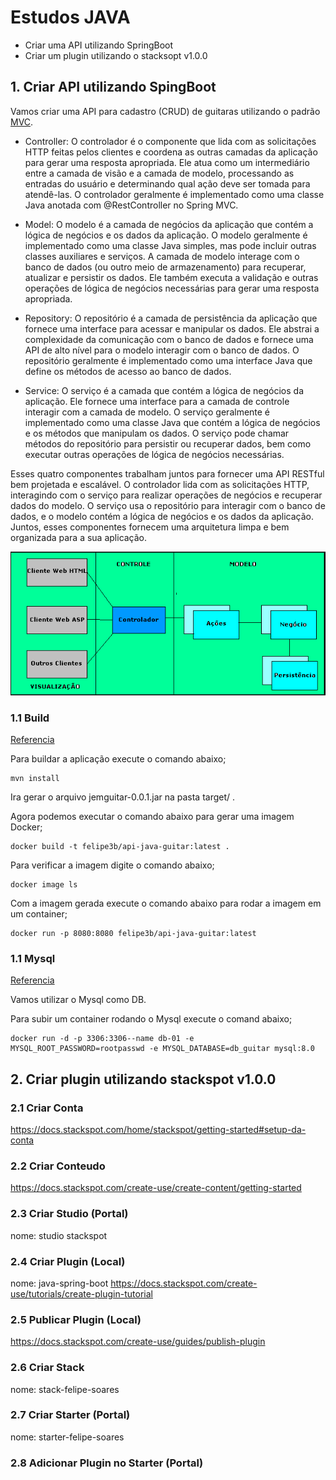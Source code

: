
# Estudos JAVA

- Criar uma API utilizando SpringBoot 
- Criar um plugin utilizando o stacksopt v1.0.0


## 1. Criar API utilizando SpingBoot

Vamos criar uma API para cadastro (CRUD) de guitaras utilizando o padrão [MVC](https://www.devmedia.com.br/padrao-mvc-java-magazine/21995).

- Controller: O controlador é o componente que lida com as solicitações HTTP feitas pelos clientes e coordena as outras camadas da aplicação para gerar uma resposta apropriada. Ele atua como um intermediário entre a camada de visão e a camada de modelo, processando as entradas do usuário e determinando qual ação deve ser tomada para atendê-las. O controlador geralmente é implementado como uma classe Java anotada com @RestController no Spring MVC.

- Model: O modelo é a camada de negócios da aplicação que contém a lógica de negócios e os dados da aplicação. O modelo geralmente é implementado como uma classe Java simples, mas pode incluir outras classes auxiliares e serviços. A camada de modelo interage com o banco de dados (ou outro meio de armazenamento) para recuperar, atualizar e persistir os dados. Ele também executa a validação e outras operações de lógica de negócios necessárias para gerar uma resposta apropriada.

- Repository: O repositório é a camada de persistência da aplicação que fornece uma interface para acessar e manipular os dados. Ele abstrai a complexidade da comunicação com o banco de dados e fornece uma API de alto nível para o modelo interagir com o banco de dados. O repositório geralmente é implementado como uma interface Java que define os métodos de acesso ao banco de dados.

- Service: O serviço é a camada que contém a lógica de negócios da aplicação. Ele fornece uma interface para a camada de controle interagir com a camada de modelo. O serviço geralmente é implementado como uma classe Java que contém a lógica de negócios e os métodos que manipulam os dados. O serviço pode chamar métodos do repositório para persistir ou recuperar dados, bem como executar outras operações de lógica de negócios necessárias.

Esses quatro componentes trabalham juntos para fornecer uma API RESTful bem projetada e escalável. O controlador lida com as solicitações HTTP, interagindo com o serviço para realizar operações de negócios e recuperar dados do modelo. O serviço usa o repositório para interagir com o banco de dados, e o modelo contém a lógica de negócios e os dados da aplicação. Juntos, esses componentes fornecem uma arquitetura limpa e bem organizada para a sua aplicação.

![mvc](./img/mvc.png)

### 1.1 Build

[Referencia](https://anywhere.epam.com/en/blog/how-to-dockerize-spring-boot-application)

Para buildar a aplicação execute o comando abaixo;

```
mvn install
```

Ira gerar o arquivo jemguitar-0.0.1.jar na pasta target/ .

Agora podemos executar o comando abaixo para gerar uma imagem Docker;

```
docker build -t felipe3b/api-java-guitar:latest .
```

Para verificar a imagem digite o comando abaixo;

```
docker image ls
```
Com a imagem gerada execute o comando abaixo para rodar a imagem em um container;

```
docker run -p 8080:8080 felipe3b/api-java-guitar:latest
```

### 1.1 Mysql

[Referencia](https://hub.docker.com/_/mysql)

Vamos utilizar o Mysql como DB.

Para subir um container rodando o Mysql execute o comand abaixo;

```
docker run -d -p 3306:3306--name db-01 -e MYSQL_ROOT_PASSWORD=rootpasswd -e MYSQL_DATABASE=db_guitar mysql:8.0
```


## 2. Criar plugin utilizando stackspot v1.0.0

### 2.1 Criar Conta
https://docs.stackspot.com/home/stackspot/getting-started#setup-da-conta

### 2.2 Criar Conteudo
https://docs.stackspot.com/create-use/create-content/getting-started

### 2.3 Criar Studio (Portal)
nome: studio stackspot

### 2.4 Criar Plugin (Local)
nome: java-spring-boot
https://docs.stackspot.com/create-use/tutorials/create-plugin-tutorial

### 2.5 Publicar Plugin (Local)
https://docs.stackspot.com/create-use/guides/publish-plugin

### 2.6 Criar Stack
nome: stack-felipe-soares

### 2.7 Criar Starter (Portal)
nome: starter-felipe-soares

### 2.8 Adicionar Plugin no Starter (Portal)





